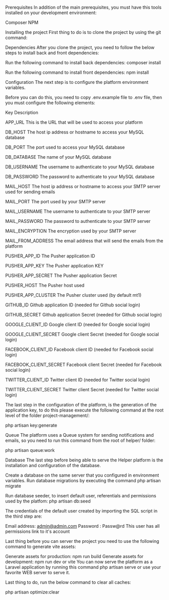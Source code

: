 Prerequisites
In addition of the main prerequisites, you must have this tools installed on your development environment:

Composer
NPM

                         
Installing the project
First thing to do is to clone the project by using the git command:



Dependencies
After you clone the project, you need to follow the below steps to install back and front dependencies:

Run the following command to install back dependencies:
composer install

Run the following command to install front dependencies:
npm install

Configuration
The next step is to configure the platform environment variables.

Before you can do this, you need to copy .env.example file to .env file, then you must configure the following elements:

Key	Description

APP_URL	This is the URL that will be used to access your platform

DB_HOST	The host ip address or hostname to access your MySQL database

DB_PORT	The port used to access your MySQL database

DB_DATABASE	The name of your MySQL database

DB_USERNAME	The username to authenticate to your MySQL database

DB_PASSWORD	The password to authenticate to your MySQL database

MAIL_HOST	The host ip address or hostname to access your SMTP server used for sending emails

MAIL_PORT	The port used by your SMTP server

MAIL_USERNAME	The username to authenticate to your SMTP server

MAIL_PASSWORD	The password to authenticate to your SMTP server

MAIL_ENCRYPTION	The encryption used by your SMTP server

MAIL_FROM_ADDRESS	The email address that will send the emails from the platform

PUSHER_APP_ID	The Pusher application ID

PUSHER_APP_KEY	The Pusher application KEY

PUSHER_APP_SECRET	The Pusher application Secret

PUSHER_HOST	The Pusher host used

PUSHER_APP_CLUSTER	The Pusher cluster used (by default mt1)

GITHUB_ID	Github application ID (needed for Github social login)

GITHUB_SECRET	Github application Secret (needed for Github social login)

GOOGLE_CLIENT_ID	Google client ID (needed for Google social login)

GOOGLE_CLIENT_SECRET	Google client Secret (needed for Google social login)

FACEBOOK_CLIENT_ID	Facebook client ID (needed for Facebook social login)

FACEBOOK_CLIENT_SECRET	Facebook client Secret (needed for Facebook social login)

TWITTER_CLIENT_ID	Twitter client ID (needed for Twitter social login)

TWITTER_CLIENT_SECRET	Twitter client Secret (needed for Twitter social login)

The last step in the configuration of the platform, is the generation of the application key, to do this please execute the following command at the root level of the folder project-management/:

php artisan key:generate

Queue
The platform uses a Queue system for sending notifications and emails, so you need to run this command from the root of helper/ folder:

php artisan queue:work

Database
The last step before being able to serve the Helper platform is the installation and configuration of the database.

Create a database on the same server that you configured in environment variables.
Run database migrations by executing the command
php artisan migrate

Run database seeder, to insert default user, referentials and permissions used by the platfom:
php artisan db:seed

The credentials of the default user created by importing the SQL script in the third step are:

Email address: admin@admin.com
Password : Passw@rd
This user has all permissions link to it's account

Last thing before you can server the project you need to use the following command to generate vite assets:

Generate assets for production: npm run build
Generate assets for development: npm run dev or vite
You can now serve the platform as a Laravel application by running this command php artisan serve or use your favorite WEB server to serve it.

Last thing to do, run the below command to clear all caches:

php artisan optimize:clear
